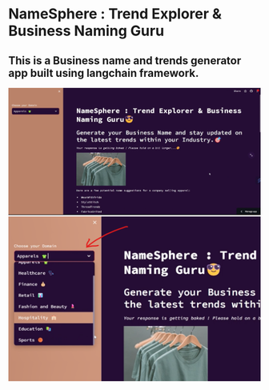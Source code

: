 # NameSphere : Trend Explorer & Business Naming Guru
## This is a Business name and trends generator app built using langchain framework. 
![](assets/images/1.png)
![](assets/images/2.png)
